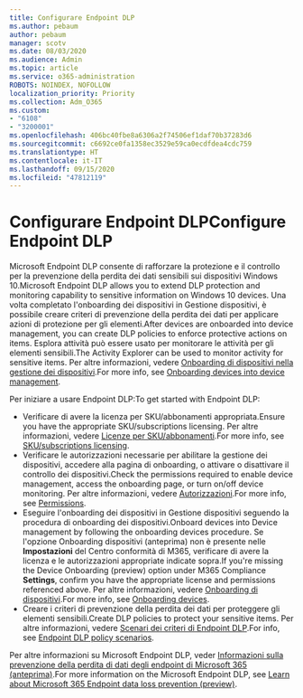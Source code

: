 ```yaml
---
title: Configurare Endpoint DLP
ms.author: pebaum
author: pebaum
manager: scotv
ms.date: 08/03/2020
ms.audience: Admin
ms.topic: article
ms.service: o365-administration
ROBOTS: NOINDEX, NOFOLLOW
localization_priority: Priority
ms.collection: Adm_O365
ms.custom:
- "6108"
- "3200001"
ms.openlocfilehash: 406bc40fbe8a6306a2f74506ef1daf70b37283d6
ms.sourcegitcommit: c6692ce0fa1358ec3529e59ca0ecdfdea4cdc759
ms.translationtype: HT
ms.contentlocale: it-IT
ms.lasthandoff: 09/15/2020
ms.locfileid: "47812119"
---
```

# <a name="configure-endpoint-dlp"></a><span data-ttu-id="ac440-102">Configurare Endpoint DLP</span><span class="sxs-lookup"><span data-stu-id="ac440-102">Configure Endpoint DLP</span></span>

<span data-ttu-id="ac440-103">Microsoft Endpoint DLP consente di rafforzare la protezione e il controllo per la prevenzione della perdita dei dati sensibili sui dispositivi Windows 10.</span><span class="sxs-lookup"><span data-stu-id="ac440-103">Microsoft Endpoint DLP allows you to extend DLP protection and monitoring capability to sensitive information on Windows 10 devices.</span></span> <span data-ttu-id="ac440-104">Una volta completato l'onboarding dei dispositivi in Gestione dispositivi, è possibile creare criteri di prevenzione della perdita dei dati per applicare azioni di protezione per gli elementi.</span><span class="sxs-lookup"><span data-stu-id="ac440-104">After devices are onboarded into device management, you can create DLP policies to enforce protective actions on items.</span></span> <span data-ttu-id="ac440-105">Esplora attività può essere usato per monitorare le attività per gli elementi sensibili.</span><span class="sxs-lookup"><span data-stu-id="ac440-105">The Activity Explorer can be used to monitor activity for sensitive items.</span></span> <span data-ttu-id="ac440-106">Per altre informazioni, vedere [Onboarding di dispositivi nella gestione dei dispositivi](https://docs.microsoft.com/microsoft-365/compliance/endpoint-dlp-getting-started#onboarding-devices-into-device-management).</span><span class="sxs-lookup"><span data-stu-id="ac440-106">For more info, see [Onboarding devices into device management](https://docs.microsoft.com/microsoft-365/compliance/endpoint-dlp-getting-started#onboarding-devices-into-device-management).</span></span>  

<span data-ttu-id="ac440-107">Per iniziare a usare Endpoint DLP:</span><span class="sxs-lookup"><span data-stu-id="ac440-107">To get started with Endpoint DLP:</span></span>

- <span data-ttu-id="ac440-108">Verificare di avere la licenza per SKU/abbonamenti appropriata.</span><span class="sxs-lookup"><span data-stu-id="ac440-108">Ensure you have the appropriate SKU/subscriptions licensing.</span></span> <span data-ttu-id="ac440-109">Per altre informazioni, vedere [Licenze per SKU/abbonamenti](https://docs.microsoft.com/microsoft-365/compliance/endpoint-dlp-getting-started#skusubscriptions-licensing).</span><span class="sxs-lookup"><span data-stu-id="ac440-109">For more info, see [SKU/subscriptions licensing](https://docs.microsoft.com/microsoft-365/compliance/endpoint-dlp-getting-started#skusubscriptions-licensing).</span></span>
- <span data-ttu-id="ac440-110">Verificare le autorizzazioni necessarie per abilitare la gestione dei dispositivi, accedere alla pagina di onboarding, o attivare o disattivare il controllo dei dispositivi.</span><span class="sxs-lookup"><span data-stu-id="ac440-110">Check the permissions required to enable device management, access the onboarding page, or turn on/off device monitoring.</span></span> <span data-ttu-id="ac440-111">Per altre informazioni, vedere [Autorizzazioni](https://docs.microsoft.com/microsoft-365/compliance/endpoint-dlp-getting-started#permissions).</span><span class="sxs-lookup"><span data-stu-id="ac440-111">For more info, see [Permissions](https://docs.microsoft.com/microsoft-365/compliance/endpoint-dlp-getting-started#permissions).</span></span>
- <span data-ttu-id="ac440-112">Eseguire l'onboarding dei dispositivi in Gestione dispositivi seguendo la procedura di onboarding dei dispositivi.</span><span class="sxs-lookup"><span data-stu-id="ac440-112">Onboard devices into Device management by following the onboarding devices procedure.</span></span> <span data-ttu-id="ac440-113">Se l'opzione Onboarding dispositivi (anteprima) non è presente nelle **Impostazioni** del Centro conformità di M365, verificare di avere la licenza e le autorizzazioni appropriate indicate sopra.</span><span class="sxs-lookup"><span data-stu-id="ac440-113">If you're missing the Device Onboarding (preview) option under M365 Compliance  **Settings**, confirm you have the appropriate license and permissions referenced above.</span></span> <span data-ttu-id="ac440-114">Per altre informazioni, vedere [Onboarding di dispositivi](https://docs.microsoft.com/microsoft-365/compliance/endpoint-dlp-getting-started#onboarding-devices).</span><span class="sxs-lookup"><span data-stu-id="ac440-114">For more info, see [Onboarding devices](https://docs.microsoft.com/microsoft-365/compliance/endpoint-dlp-getting-started#onboarding-devices).</span></span> 
- <span data-ttu-id="ac440-115">Creare i criteri di prevenzione della perdita dei dati per proteggere gli elementi sensibili.</span><span class="sxs-lookup"><span data-stu-id="ac440-115">Create DLP policies to protect your sensitive items.</span></span> <span data-ttu-id="ac440-116">Per altre informazioni, vedere [Scenari dei criteri di Endpoint DLP](https://docs.microsoft.com/microsoft-365/compliance/endpoint-dlp-using?view=o365-worldwide#endpoint-dlp-policy-scenarios).</span><span class="sxs-lookup"><span data-stu-id="ac440-116">For info, see [Endpoint DLP policy scenarios](https://docs.microsoft.com/microsoft-365/compliance/endpoint-dlp-using?view=o365-worldwide#endpoint-dlp-policy-scenarios).</span></span>

<span data-ttu-id="ac440-117">Per altre informazioni su Microsoft Endpoint DLP, veder [Informazioni sulla prevenzione della perdita di dati degli endpoint di Microsoft 365 (anteprima)](https://docs.microsoft.com/microsoft-365/compliance/endpoint-dlp-learn-about).</span><span class="sxs-lookup"><span data-stu-id="ac440-117">For more information on the Microsoft Endpoint DLP, see [Learn about Microsoft 365 Endpoint data loss prevention (preview)](https://docs.microsoft.com/microsoft-365/compliance/endpoint-dlp-learn-about).</span></span>